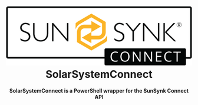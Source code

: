 <h1 align="center">
  <br>
  <img src=".\ssc_logo.webp" alt="logo"></a>
  <br>
  SolarSystemConnect
  <br>
</h1>

<h4 align="center">

SolarSystemConnect is a PowerShell wrapper for the SunSynk Connect API

</h4>
